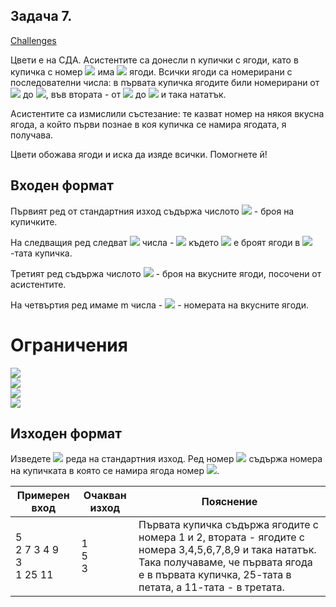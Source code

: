 ## Задача 7.

[Challenges](https://www.hackerrank.com/contests/practice-3-sda/challenges)

Цвети е на СДА. Асистентите са донесли n купички с ягоди, като в купичка с номер <img src="https://latex.codecogs.com/svg.latex?\Large&space;i"> има <img src="https://latex.codecogs.com/svg.latex?\Large&space;a_i"> ягоди. Всички ягоди са номерирани с последователни числа: в първата купичка ягодите били номерирани от <img src="https://latex.codecogs.com/svg.latex?\Large&space;1"> до <img src="https://latex.codecogs.com/svg.latex?\Large&space;a_1">, във втората - от <img src="https://latex.codecogs.com/svg.latex?\Large&space;a_1+1"> до <img src="https://latex.codecogs.com/svg.latex?\Large&space;a_1+a_2"> и така нататък.

Асистентите са измислили състезание: те казват номер на някоя вкусна ягода, а който първи познае в коя купичка се намира ягодата, я получава.

Цвети обожава ягоди и иска да изяде всички. Помогнете й!

## Входен формат

Първият ред от стандартния изход съдържа числото <img src="https://latex.codecogs.com/svg.latex?\Large&space;n"> - броя на купичките.

На следващия ред следват <img src="https://latex.codecogs.com/svg.latex?\Large&space;n"> числа - <img src="https://latex.codecogs.com/svg.latex?\Large&space;a_1,a_2,...,a_n"> където <img src="https://latex.codecogs.com/svg.latex?\Large&space;a_i"> e броят ягоди в <img src="https://latex.codecogs.com/svg.latex?\Large&space;i">-тата купичка.

Третият ред съдържа числото <img src="https://latex.codecogs.com/svg.latex?\Large&space;m"> - броя на вкусните ягоди, посочени от асистентите.

На четвъртия ред имаме m числа - <img src="https://latex.codecogs.com/svg.latex?\Large&space;q_1,q_2,...,q_n"> - номерата на вкусните ягоди.

# Ограничения
<img src="https://latex.codecogs.com/svg.latex?\Large&space;1\le{n}\le{100000}"><br>
<img src="https://latex.codecogs.com/svg.latex?\Large&space;1\le{m}\le{100000}"><br>
<img src="https://latex.codecogs.com/svg.latex?\Large&space;1\le{a_i}\le{10^9}"><br>
<img src="https://latex.codecogs.com/svg.latex?\Large&space;1\le{q_i}\le{a_1+a_2+...+a_n}"><br>

## Изходен формат

Изведете <img src="https://latex.codecogs.com/svg.latex?\Large&space;m"> реда на стандартния изход. Ред номер <img src="https://latex.codecogs.com/svg.latex?\Large&space;i"> съдържа номера на купичката в която се намира ягода номер <img src="https://latex.codecogs.com/svg.latex?\Large&space;q_i">.

Примерен вход|Oчакван изход|Пояснение
-|-|-
5<br>2 7 3 4 9<br>3<br>1 25 11|1<br>5<br>3|Първата купичка съдържа ягодите с номера 1 и 2, втората - ягодите с номера 3,4,5,6,7,8,9 и така нататък. Така получаваме, че първата ягода е в първата купичка, 25-тата в петата, а 11-тата - в третата. 
